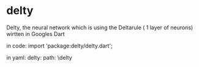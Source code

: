 delty
=====

Delty, the neural network which is using the Deltarule ( 1 layer of neurons) wirtten in Googles Dart

   
in code:
import 'package:delty/delty.dart';

in yaml:
delty:
    path: <path>\delty

